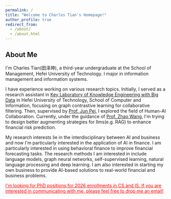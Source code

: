 ```yaml
---
permalink: /
title: "Welcome to Charles Tian's Homepage!"
author_profile: true
redirect_from: 
  - /about/
  - /about.html
---
```


## About Me

I'm Charles Tian(田泽珅), a third-year undergraduate at the School of Management, Hefei University of Technology. I major in information management and information systems.

I have experience working on various research topics. Initially, I served as a research assistant in [Key Laboratory of Knowledge Engineering with Big Data](https://lab.zhonghuapu.com/) in Hefei University of Technology, School of Computer and Information, focusing on graph contrastive learning for collaborative filtering. Then, supervised by [Prof. Jun Pei](http://www.drpeijun.com/), I explored the field of Human-AI Collaboration. Currently, under the guidance of [Prof. Zhao Wang](https://www.hfut.edu.cn/glxyen/info/1074/1534.htm), I'm trying to design better augmenting strategies for llms(e.g. RAG) to enhance financial risk prediction.

My research interests lie in the interdisciplinary between AI and business and now I'm particularly interested in the application of AI in finance. I am particularly interested in using behavioral finance to improve financial forecasting tasks. The research methods I am interested in include language models, graph neural networks, self-supervised learning, natural language processing and deep learning. I am also interested in starting my own business to provide AI-based solutions to real-world financial and business problems.

<span style="color:red;"><u>I'm looking for PhD positions for 2026 enrollments in CS and IS. If you are interested in communicating with me, please feel free to drop me an email!</u></span>

